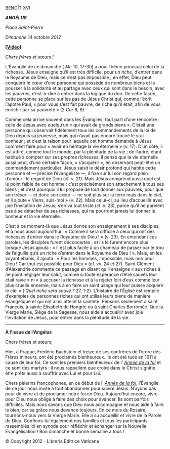 BENOÎT XVI

***ANGÉLUS***

*Place Saint-Pierre*

*Dimanche 14 octobre 2012*

**[****[Vidéo](https://www.youtube.com/watch?v=R9-JP0Wi2Ck&list=PLC9tK3J1RlaZGkT-qS3F021VSzUv-YuwO&index=20&ab_channel=TheVatican-Archive)****]**

*Chers frères et sœurs !*

L’Évangile de ce dimanche ( *Mc* 10, 17-30) a pour thème principal celui de la richesse. Jésus enseigne qu’il est très difficile, pour un riche, d’entrer dans le Royaume de Dieu, mais ce n’est pas impossible ; en effet, Dieu peut conquérir le cœur d’une personne qui possède de nombreux biens et la pousser à la solidarité et au partage avec ceux qui sont dans le besoin, avec les pauvres, c’est-à-dire à entrer dans la logique du don. De cette façon, cette personne se place sur les pas de Jésus Christ qui, comme l’écrit l’apôtre Paul, « pour vous s’est fait pauvre, de riche qu’il était, afin de vous enrichir par sa pauvreté » (2 *Cor* 8, 9).

Comme cela arrive souvent dans les Évangiles, tout part d’une rencontre : celle de Jésus avec quelqu’un « qui avait de grands biens ». C’était une personne qui observait fidèlement tous les commandements de la loi de Dieu depuis sa jeunesse, mais qui n’avait pas encore trouvé le vrai bonheur ; et c’est la raison pour laquelle cet homme demande à Jésus comment faire pour « avoir en héritage la vie éternelle » (v. 17). D’un côté, il est attiré, comme tout le monde, par la plénitude de la vie ; de l’autre, étant habitué à compter sur ses propres richesses, il pense que la vie éternelle aussi peut, d’une certaine façon, « s’acquérir », en observant peut-être un commandement particulier. Jésus saisit le désir profond qui habite cette personne et — précise l’évangéliste —, il fixe sur lui son regard plein d’amour : le regard de Dieu (cf. v. 21). Mais Jésus comprend aussi quel est le point faible de cet homme : c’est précisément son attachement à tous ses biens ; et c’est pourquoi il lui propose de tout donner aux pauvres, pour que son trésor — et donc son cœur — ne soit plus sur la terre mais dans le ciel, et il ajoute « Viens, suis-moi » (v. 22). Mais celui-ci, au lieu d’accueillir avec joie l’invitation de Jésus, s’en va tout triste (cf. v. 23), parce qu’il ne parvient pas à se détacher de ses richesses, qui ne pourront jamais lui donner le bonheur et la vie éternelle.

C’est à ce moment-là que Jésus donne son enseignement à ses disciples, et à nous aussi aujourd’hui : « Comme il sera difficile à ceux qui ont des richesses d’entrer dans le Royaume de Dieu ! » (v. 23). En entendant ces paroles, les disciples furent déconcertés ; et ils le furent encore plus lorsque Jésus ajouta : « Il est plus facile à un chameau de passer par le trou de l’aiguille qu’à un riche d’entrer dans le Royaume de Dieu ! ». Mais, en les voyant ébahis, il ajouta : « Pour les hommes, impossible, mais non pour Dieu ! Car tout est possible pour Dieu » (cf. vv. 24 et 27). Saint Clément d’Alexandrie commente ce passage en disant qu’il enseigne « aux riches à ne point négliger leur salut, comme si toute espérance d’être sauvés leur était ravie » ni « à accuser la richesse et à la rejeter loin d’eux comme leur plus cruelle ennemie, mais à en faire un saint usage qui leur puisse acquérir le ciel » ( *Quel riche sera sauvé ?* 27, 1-2). L’histoire de l’Église est remplie d’exemples de personnes riches qui ont utilisé leurs biens de manière évangélique et qui ont ainsi atteint la sainteté. Pensons seulement à saint François, à sainte Élisabeth de Hongrie ou à saint Charles Borromée. Que la Vierge Marie, Siège de la Sagesse, nous aide à accueillir avec joie l’invitation de Jésus, pour entrer dans la plénitude de la vie.

* * *

**À l'issue de l'Angélus**

Chers frères et sœurs,

Hier, à Prague, Frédéric Bachstein et treize de ses confrères de l’ordre des Frères mineurs, ont été proclamés bienheureux. Ils ont été tués en 1611 à cause de leur foi. Ce sont les premiers bienheureux de l’ *[Année de la foi](http://www.annusfidei.va)* et ce sont des martyrs : il nous rappellent que croire dans le Christ signifie être prêts aussi à souffrir avec Lui et pour Lui.

Chers pèlerins francophones, en ce début de l’ *[Année de la foi](http://www.annusfidei.va)*, l’Évangile de ce jour nous invite à tout abandonner pour suivre Jésus. N’ayons pas peur de vivre et de proclamer notre foi en Dieu. Aujourd’hui encore, vivre pour Dieu nous oblige à faire des choix pour avancer. Ils sont parfois difficiles. Mais nous savons que Dieu nous accompagne et nous aide à faire le bien, car sa grâce nous devance toujours. En ce mois du Rosaire, tournons-nous vers la Vierge Marie. Elle a su accueillir et vivre de la Parole de Dieu. Confions-lui également nos familles et tous les participants rassemblés ici en synode pour réfléchir et échanger sur la Nouvelle Évangélisation ! Bon dimanche et bonne semaine à tous !

© Copyright 2012 - Libreria Editrice Vaticana